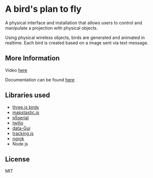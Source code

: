 # A bird's plan to fly

A physical interface and installation that allows users to control and manipulate a projection with physical objects.

Using physical wireless objects, birds are generated and animated in realtime. Each bird is created based on a image sent via text message.


## More Information

Video [here](https://vimeo.com/200236664)

Documentation can be found [here](http://itp.3laab.com/2016/11/30/tacto-final/)


## Libraries used
- [three.js birds](https://threejs.org/examples/?q=canvas#canvas_geometry_birds)
- [mapstastic.js](https://github.com/glowbox/maptasticjs)
- [p5serial](https://github.com/vanevery/p5.serialport)
- [twilio](https://www.twilio.com/)
- [data-Gui](https://workshop.chromeexperiments.com/examples/gui/#1--Basic-Usage)
- [tracking.js](https://trackingjs.com/)
- [ngrok](https://ngrok.com/)
- Node js

## License
MIT
